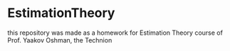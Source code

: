 ﻿# EstimationTheory
this repository was made as a homework for Estimation Theory course of Prof. Yaakov Oshman, the Technion
